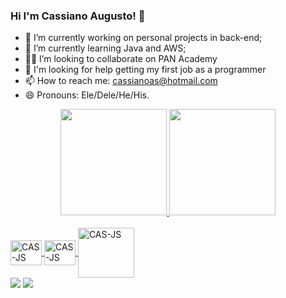 ### Hi I'm Cassiano Augusto! 👋

- 🔭 I’m currently working on personal projects in back-end;
- 🌱 I’m currently learning Java and AWS;
- 👨‍💻 I’m looking to collaborate on PAN Academy
- 🤔 I'm looking for help getting my first job as a programmer
- 📫 How to reach me: cassianoas@hotmail.com
- 😄 Pronouns: Ele/Dele/He/His.

<div align="center">
  <a href="https://github.com/Cassiano-A-Silva">
  <img height="170em" src="https://github-readme-stats.vercel.app/api?username=Cassiano-A-Silva&show_icons=true&theme=dark&include_all_commits=true&count_private=true"/>
  <img height="170em" src="https://github-readme-stats.vercel.app/api/top-langs/?username=Cassiano-A-Silva&layout=compact&langs_count=7&theme=dark"/>
</div>
  <div style="display: inline_block"><br>
  <img align="center" alt="CAS-JS" height="40" width="50" src="https://cdn.jsdelivr.net/gh/devicons/devicon/icons/java/java-original-wordmark.svg">
  <img align="center" alt="CAS-JS" height="40" width="50" src="https://cdn.jsdelivr.net/gh/devicons/devicon/icons/python/python-original-wordmark.svg">
  <img align="center" alt="CAS-JS" height="80" width="90" src="https://cdn.jsdelivr.net/gh/devicons/devicon/icons/azure/azure-original-wordmark.svg">
  </div>
  <div>
  <a href = "mailto:cassianoaugusto11@gmail.com"><img src="https://img.shields.io/badge/-Gmail-%23333?style=for-the-badge&logo=gmail&logoColor=white" target="_blank"></a>
  <a href="https://www.linkedin.com/in/cassiano-augusto-b89b6124/" target="_blank"><img src="https://img.shields.io/badge/-LinkedIn-%230077B5?style=for-the-badge&logo=linkedin&logoColor=white" target="_blank"></a>
  </div>
